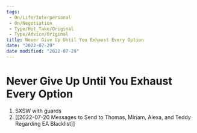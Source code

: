 ```yaml
---
tags:
 - On/Life/Interpersonal
 - On/Negotiation
 - Type/Hot_Take/Original 
 - Type/Advice/Original 
title: Never Give Up Until You Exhaust Every Option
date: "2022-07-29"
date modified: "2022-07-29"
---
```


# Never Give Up Until You Exhaust Every Option
1. SXSW with guards
2. [[2022-07-20 Messages to Send to Thomas, Miriam, Alexa, and Teddy Regarding EA Blacklist]]
